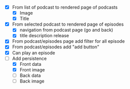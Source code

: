 -[x] From list of podcast to rendered page of podcasts
  - [x] Image
  - [x] Title
-[x] From selected podcast to rendered page of episodes
  - [x] navigation from podcast page (go and back)
  - [x] title description release
-[x] From podcast/episodes page add filter for all episode
-[x] From podcast/episodes add "add button"
-[x] Can play an episode
-[ ] Add persistence
  - [x] Front data
  - [x] Front image
  - [ ] Back data
  - [ ] Back image